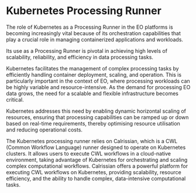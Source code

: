 # Kubernetes Processing Runner

The role of Kubernetes as a Processing Runner in the EO platforms is becoming increasingly vital because of its orchestration capabilities that play a crucial role in managing containerized applications and workloads. 

Its use as a Processing Runner is pivotal in achieving high levels of scalability, reliability, and efficiency in data processing tasks.

Kubernetes facilitates the management of complex processing tasks by efficiently handling container deployment, scaling, and operation. This is particularly important in the context of EO, where processing workloads can be highly variable and resource-intensive. As the demand for processing EO data grows, the need for a scalable and flexible infrastructure becomes critical.

Kubernetes addresses this need by enabling dynamic horizontal scaling of resources, ensuring that processing capabilities can be ramped up or down based on real-time requirements, thereby optimising resource utilisation and reducing operational costs.

The Kubernetes processing runner relies on Calrissian, which is a CWL (Common Workflow Language) runner designed to operate on Kubernetes clusters. It allows users to execute CWL workflows in a cloud-native environment, taking advantage of Kubernetes for orchestrating and scaling complex computational workflows. Calrissian offers a powerful platform for executing CWL workflows on Kubernetes, providing scalability, resource efficiency, and the ability to handle complex, data-intensive computational tasks.